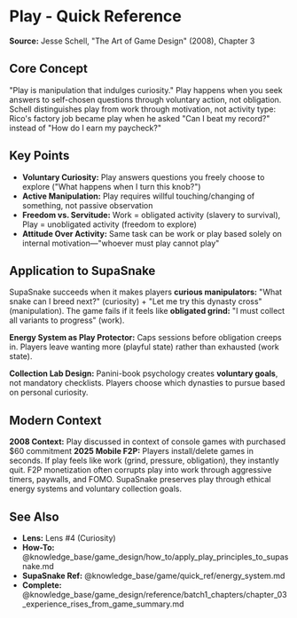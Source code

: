 # Play - Quick Reference

**Source:** Jesse Schell, "The Art of Game Design" (2008), Chapter 3

## Core Concept

"Play is manipulation that indulges curiosity." Play happens when you seek answers to self-chosen questions through voluntary action, not obligation. Schell distinguishes play from work through motivation, not activity type: Rico's factory job became play when he asked "Can I beat my record?" instead of "How do I earn my paycheck?"

## Key Points

- **Voluntary Curiosity:** Play answers questions you freely choose to explore ("What happens when I turn this knob?")
- **Active Manipulation:** Play requires willful touching/changing of something, not passive observation
- **Freedom vs. Servitude:** Work = obligated activity (slavery to survival), Play = unobligated activity (freedom to explore)
- **Attitude Over Activity:** Same task can be work or play based solely on internal motivation—"whoever must play cannot play"

## Application to SupaSnake

SupaSnake succeeds when it makes players **curious manipulators:** "What snake can I breed next?" (curiosity) + "Let me try this dynasty cross" (manipulation). The game fails if it feels like **obligated grind:** "I must collect all variants to progress" (work).

**Energy System as Play Protector:** Caps sessions before obligation creeps in. Players leave wanting more (playful state) rather than exhausted (work state).

**Collection Lab Design:** Panini-book psychology creates **voluntary goals**, not mandatory checklists. Players choose which dynasties to pursue based on personal curiosity.

## Modern Context

**2008 Context:** Play discussed in context of console games with purchased $60 commitment
**2025 Mobile F2P:** Players install/delete games in seconds. If play feels like work (grind, pressure, obligation), they instantly quit. F2P monetization often corrupts play into work through aggressive timers, paywalls, and FOMO. SupaSnake preserves play through ethical energy systems and voluntary collection goals.

## See Also

- **Lens:** Lens #4 (Curiosity)
- **How-To:** @knowledge_base/game_design/how_to/apply_play_principles_to_supasnake.md
- **SupaSnake Ref:** @knowledge_base/game/quick_ref/energy_system.md
- **Complete:** @knowledge_base/game_design/reference/batch1_chapters/chapter_03_experience_rises_from_game_summary.md
